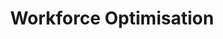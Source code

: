 ---
layout: solution-2
title: Workforce Optimisation
permalink: /solutions/strategic-advisory/workforce-optimisation
description: "Empower Your Team, Maximise Productivity: The Future of Workforce Optimisation"
og_image_url: /assets/img/photos/opengraph/axops-technologies-og-image-v1.jpg
---